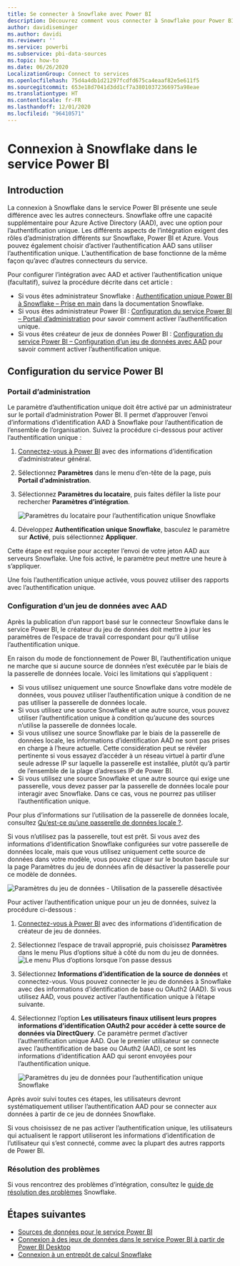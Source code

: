 ```yaml
---
title: Se connecter à Snowflake avec Power BI
description: Découvrez comment vous connecter à Snowflake pour Power BI à l’aide de l’authentification SSO.
author: davidiseminger
ms.author: davidi
ms.reviewer: ''
ms.service: powerbi
ms.subservice: pbi-data-sources
ms.topic: how-to
ms.date: 06/26/2020
LocalizationGroup: Connect to services
ms.openlocfilehash: 75d4a4db1d21297fcdfd675ca4eaaf82e5e611f5
ms.sourcegitcommit: 653e18d7041d3dd1cf7a38010372366975a98eae
ms.translationtype: HT
ms.contentlocale: fr-FR
ms.lasthandoff: 12/01/2020
ms.locfileid: "96410571"
---
```

# <a name="connect-to-snowflake-in-power-bi-service"></a>Connexion à Snowflake dans le service Power BI

## <a name="introduction"></a>Introduction

La connexion à Snowflake dans le service Power BI présente une seule différence avec les autres connecteurs. Snowflake offre une capacité supplémentaire pour Azure Active Directory (AAD), avec une option pour l’authentification unique. Les différents aspects de l’intégration exigent des rôles d’administration différents sur Snowflake, Power BI et Azure. Vous pouvez également choisir d’activer l’authentification AAD sans utiliser l’authentification unique. L’authentification de base fonctionne de la même façon qu’avec d’autres connecteurs du service.

Pour configurer l’intégration avec AAD et activer l’authentification unique (facultatif), suivez la procédure décrite dans cet article :

* Si vous êtes administrateur Snowflake : [Authentification unique Power BI à Snowflake – Prise en main](https://docs.snowflake.com/en/user-guide/oauth-powerbi.html) dans la documentation Snowflake.
* Si vous êtes administrateur Power BI : [Configuration du service Power BI – Portail d’administration](service-connect-snowflake.md#admin-portal) pour savoir comment activer l’authentification unique.
* Si vous êtes créateur de jeux de données Power BI : [Configuration du service Power BI – Configuration d’un jeu de données avec AAD](service-connect-snowflake.md#configuring-a-dataset-with-aad) pour savoir comment activer l’authentification unique.

## <a name="power-bi-service-configuration"></a>Configuration du service Power BI

### <a name="admin-portal"></a>Portail d’administration

Le paramètre d’authentification unique doit être activé par un administrateur sur le portail d’administration Power BI. Il permet d’approuver l’envoi d’informations d’identification AAD à Snowflake pour l’authentification de l’ensemble de l’organisation. Suivez la procédure ci-dessous pour activer l’authentification unique :

1. [Connectez-vous à Power BI](https://app.powerbi.com) avec des informations d’identification d’administrateur général.
1. Sélectionnez **Paramètres** dans le menu d’en-tête de la page, puis **Portail d’administration**.
1. Sélectionnez **Paramètres du locataire**, puis faites défiler la liste pour rechercher **Paramètres d’intégration**.

   ![Paramètres du locataire pour l’authentification unique Snowflake](media/service-connect-snowflake/snowflake-sso-tenant.png)

4. Développez **Authentification unique Snowflake**, basculez le paramètre sur **Activé**, puis sélectionnez **Appliquer**.

Cette étape est requise pour accepter l’envoi de votre jeton AAD aux serveurs Snowflake. Une fois activé, le paramètre peut mettre une heure à s’appliquer.

Une fois l’authentification unique activée, vous pouvez utiliser des rapports avec l’authentification unique.

### <a name="configuring-a-dataset-with-aad"></a>Configuration d’un jeu de données avec AAD

Après la publication d’un rapport basé sur le connecteur Snowflake dans le service Power BI, le créateur du jeu de données doit mettre à jour les paramètres de l’espace de travail correspondant pour qu’il utilise l’authentification unique.

En raison du mode de fonctionnement de Power BI, l’authentification unique ne marche que si aucune source de données n’est exécutée par le biais de la passerelle de données locale. Voici les limitations qui s’appliquent :

* Si vous utilisez uniquement une source Snowflake dans votre modèle de données, vous pouvez utiliser l’authentification unique à condition de ne pas utiliser la passerelle de données locale.
* Si vous utilisez une source Snowflake et une autre source, vous pouvez utiliser l’authentification unique à condition qu’aucune des sources n’utilise la passerelle de données locale.
* Si vous utilisez une source Snowflake par le biais de la passerelle de données locale, les informations d’identification AAD ne sont pas prises en charge à l’heure actuelle. Cette considération peut se révéler pertinente si vous essayez d’accéder à un réseau virtuel à partir d’une seule adresse IP sur laquelle la passerelle est installée, plutôt qu’à partir de l’ensemble de la plage d’adresses IP de Power BI.
* Si vous utilisez une source Snowflake et une autre source qui exige une passerelle, vous devez passer par la passerelle de données locale pour interagir avec Snowflake. Dans ce cas, vous ne pourrez pas utiliser l’authentification unique.

Pour plus d’informations sur l’utilisation de la passerelle de données locale, consultez [Qu’est-ce qu’une passerelle de données locale ?](service-gateway-onprem.md).

Si vous n’utilisez pas la passerelle, tout est prêt. Si vous avez des informations d’identification Snowflake configurées sur votre passerelle de données locale, mais que vous utilisez uniquement cette source de données dans votre modèle, vous pouvez cliquer sur le bouton bascule sur la page Paramètres du jeu de données afin de désactiver la passerelle pour ce modèle de données.

![Paramètres du jeu de données - Utilisation de la passerelle désactivée](media/service-connect-snowflake/snowflake-gateway-toggle-off.png)

Pour activer l’authentification unique pour un jeu de données, suivez la procédure ci-dessous :

1. [Connectez-vous à Power BI](https://app.powerbi.com) avec des informations d’identification de créateur de jeu de données.
1. Sélectionnez l’espace de travail approprié, puis choisissez **Paramètres** dans le menu Plus d’options situé à côté du nom du jeu de données.
  ![Le menu Plus d’options lorsque l’on passe dessus](media/service-connect-snowflake/dataset-settings-2.png)
1. Sélectionnez **Informations d’identification de la source de données** et connectez-vous. Vous pouvez connecter le jeu de données à Snowflake avec des informations d’identification de base ou OAuth2 (AAD). Si vous utilisez AAD, vous pouvez activer l’authentification unique à l’étape suivante.
1. Sélectionnez l’option **Les utilisateurs finaux utilisent leurs propres informations d’identification OAuth2 pour accéder à cette source de données via DirectQuery**. Ce paramètre permet d’activer l’authentification unique AAD. Que le premier utilisateur se connecte avec l’authentification de base ou OAuth2 (AAD), ce sont les informations d’identification AAD qui seront envoyées pour l’authentification unique.

    ![Paramètres du jeu de données pour l’authentification unique Snowflake](media/service-connect-snowflake/snowflake-sso-cred-ui.png)

Après avoir suivi toutes ces étapes, les utilisateurs devront systématiquement utiliser l’authentification AAD pour se connecter aux données à partir de ce jeu de données Snowflake.

Si vous choisissez de ne pas activer l’authentification unique, les utilisateurs qui actualisent le rapport utiliseront les informations d’identification de l’utilisateur qui s’est connecté, comme avec la plupart des autres rapports de Power BI.

### <a name="troubleshooting"></a>Résolution des problèmes

Si vous rencontrez des problèmes d’intégration, consultez le [guide de résolution des problèmes](https://docs.snowflake.com/en/user-guide/oauth-powerbi.html#troubleshooting) Snowflake.

## <a name="next-steps"></a>Étapes suivantes

* [Sources de données pour le service Power BI](service-get-data.md)
* [Connexion à des jeux de données dans le service Power BI à partir de Power BI Desktop](desktop-report-lifecycle-datasets.md)
* [Connexion à un entrepôt de calcul Snowflake](desktop-connect-snowflake.md)